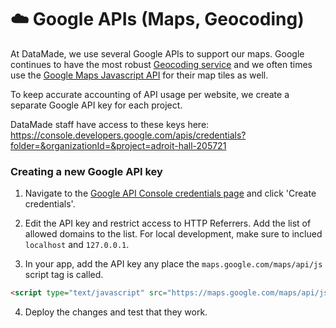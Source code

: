 # ☁️ Google APIs (Maps, Geocoding)

At DataMade, we use several Google APIs to support our maps. Google continues to have the most robust [Geocoding service](https://developers.google.com/maps/documentation/geocoding/start) and we often times use the [Google Maps Javascript API](https://developers.google.com/maps/documentation/javascript/tutorial) for their map tiles as well.

To keep accurate accounting of API usage per website, we create a separate Google API key for each project.

DataMade staff have access to these keys here: https://console.developers.google.com/apis/credentials?folder=&organizationId=&project=adroit-hall-205721

### Creating a new Google API key

1. Navigate to the [Google API Console credentials page](https://console.developers.google.com/apis/credentials?folder=&organizationId=&project=adroit-hall-205721) and click 'Create credentials'.

2. Edit the API key and restrict access to HTTP Referrers. Add the list of allowed domains to the list. For local development, make sure to inclued `localhost` and `127.0.0.1`. 

3. In your app, add the API key any place the `maps.google.com/maps/api/js` script tag is called.

```html
<script type="text/javascript" src="https://maps.google.com/maps/api/js?sensor=false&libraries=places&key=YOUR_KEY_HERE"></script>
```

4. Deploy the changes and test that they work.

